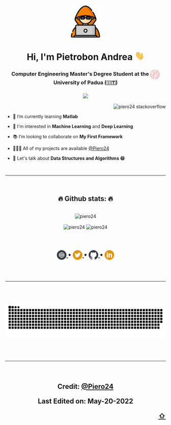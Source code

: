<!--

[![Typing SVG](https://readme-typing-svg.herokuapp.com?color=FBA628&center=true&lines=AI+%7C+ML+%7C+DP++Enthusiast;Computer+Engineering+Student;Graphic+Designer;Always+Learning+New+Things)](https://git.io/typing-svg)

<img src="https://stackoverflow-badge.herokuapp.com/api/StackOverflowBadge/8723227" alt="piero24 stackoverflow" />

-->

<div id="top"></div>

<p align="center">
  <img style="width:100px; height:auto" src="https://raw.githubusercontent.com/Piero24/Piero24/master/icon/hacker2.png"/>
</p>

<h1 align="center" style="color: inherit !important;">Hi, I'm Pietrobon Andrea <img src="https://raw.githubusercontent.com/Piero24/Piero24/master/gif/wave.gif" width="30" height="auto"/></h1>

<h3 align="center" style="color: inherit !important;">
  Computer Engineering Master's Degree Student at the 
  <img src="https://raw.githubusercontent.com/Piero24/Piero24/master/icon/Logo_UNIPD.png"  width="30" height="30" align="center"/> University of Padua (🇮🇹)
  <br/>
  <br/>
  <img align="center" src="https://readme-typing-svg.herokuapp.com?color=FBA628&center=true&lines=AI+%7C+ML+%7C+DP+Enthusiast;Computer+Engineering+Student;Graphic+Designer;Always+Learning+New+Things"/>
</h3>

<img align="right" src="https://github-readme-stackoverflow.vercel.app/?userID=8723227&theme=dark&layout=default" alt="piero24 stackoverflow" />

<br/>

- 🎋 I’m currently learning **Matlab**

- 🤝 I'm interested in **Machine Learning** and **Deep Learning**

- 📚 I’m looking to collaborate on **My First Framework**

- 👨🏽‍💻 All of my projects are available [@Piero24](https://github.com/Piero24)

- 💬 Let's talk about **Data Structures and Algorithms 😆**

<br/>

---

<br/>


<div align="center">
<h2 align="center" "style="color: inherit !important; margin: 5px 10px;">🔥 Github stats: 🔥</h2>
<br/>
<img src="https://komarev.com/ghpvc/?username=piero24&label=Profile%20views&color=FBA628&style=flat" alt="piero24" />
<!-- <img src="https://visitor-badge.glitch.me/badge?page_id=piero24.piero24?color=FBA628" alt="piero24"/> -->
<!-- <img src="https://badges.pufler.dev/years/piero24?label=Years%20on%20GitHub&color=FBA628" alt="piero24"/> -->
<br/>
<br/>
<img src="https://github-readme-stats.vercel.app/api?username=piero24&show_icons=true&theme=slateorange&hide_border=true&locale=en" alt="piero24"/>
<img src="https://github-readme-streak-stats.herokuapp.com?user=piero24&theme=slateorange&hide_border=true&date_format=M%20j%5B%2C%20Y%5D" alt="piero24"/>
<!-- <img src="https://github-readme-activity-graph.cyclic.app/graph?username=piero24&bg_color=35393E&color=FBA628&line=FBA628&point=FFFFFF&area_color=FBA628&hide_border=true&area=true" alt="piero24"/> -->
</div>

<br/>

<br/>
<h2 align="center" style="color: inherit !important; ><strong>📱 You can find me here 📱</strong></h2>

<br/>

<p align="center">
  <a href="https://www.pietrobonandrea.com/" target="_blank"> 
    <img src="https://raw.githubusercontent.com/Piero24/Piero24/master/social/Logo_sito.png"  width="30" height="30" align="center">
  </a>  •
  <a href="https://twitter.com/pietrobonandrea" target="_blank"> 
    <img src="https://raw.githubusercontent.com/Piero24/Piero24/master/social/Logo_Twitter.png"  width="30" height="30" align="center">
  </a>  •
  <a href="https://github.com/Piero24" target="_blank"> 
    <img src="https://raw.githubusercontent.com/Piero24/Piero24/master/social/Logo_github.png"  width="30" height="30" align="center">
  </a>  •
  <a href="https://www.linkedin.com/in/andrea-pietrobon-4599a2105/" target="_blank"> 
    <img src="https://raw.githubusercontent.com/Piero24/Piero24/master/social/Logo_linkedin.png"  width="30" height="30" align="center">
  </a>  
</p>

<br/>

----

<br/>

<p align="center">
  <img  src="https://raw.githubusercontent.com/platane/platane/output/github-contribution-grid-snake.svg"
    alt="example" />
</p>

<br/>

------

<br/>

**Credit:** [@Piero24](https://github.com/Piero24)

**Last Edited on:** May-20-2022

<p align="right"><a href="#top">⇧</a></p>
